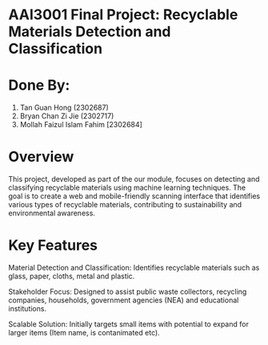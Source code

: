 # AAI3001 Final Project: Recyclable Materials Detection and Classification
# Done By: 
1. Tan Guan Hong (2302687)
2. Bryan Chan Zi Jie (2302717)
3. Mollah Faizul Islam Fahim [2302684]

# Overview
This project, developed as part of the our module, focuses on detecting and classifying recyclable materials using machine learning techniques. The goal is to create a web and mobile-friendly scanning interface that identifies various types of recyclable materials, contributing to sustainability and environmental awareness.

# Key Features

Material Detection and Classification: Identifies recyclable materials such as glass, paper, cloths, metal and plastic.

Stakeholder Focus: Designed to assist public waste collectors, recycling companies, households, government agencies (NEA) and educational institutions.

Scalable Solution: Initially targets small items with potential to expand for larger items (Item name, is contanimated etc).
